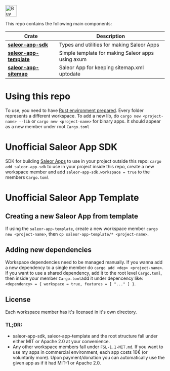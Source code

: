 <a href='https://ko-fi.com/A0A8Q3SVZ' target='_blank'><img height='36' style='border:0px;height:36px;' src='https://storage.ko-fi.com/cdn/kofi4.png?v=3' border='0' alt='Buy Me a Coffee at ko-fi.com' /></a>

This repo contains the following main components:

| Crate                                                                                                       | Description                                       |
| ----------------------------------------------------------------------------------------------------------- | ------------------------------------------------- |
| [**saleor-app-sdk**](https://crates.io/crates/saleor-app-sdk)                                               | Types and utilities for making Saleor Apps        |
| [**saleor-app-template**](https://github.com/djkato/saleor-app-template-rs/tree/master/saleor-app-template) | Simple template for making Saleor apps using axum |
| [**saleor-app-sitemap**](https://crates.io/crates/saleor-app-sitemap)                                       | Saleor App for keeping sitemap.xml uptodate       |

# Using this repo

To use, you need to have [Rust environment prepared](https://rustup.rs/).
Every folder represents a different workspace. To add a new lib, do `cargo new <project-name> --lib` or `cargo new <project-name>` for binary apps. It should appear as a new member under root `Cargo.toml`

# Unofficial Saleor App SDK

SDK for building [Saleor Apps](https://github.com/saleor/apps)
to use in your project outside this repo: `cargo add saleor-app-sdk`
to use in your project inside this repo, create a new workspace member and add `saleor-app-sdk.workspace = true` to the members `Cargo.toml`

# Unofficial Saleor App Template

## Creating a new Saleor App from template

If using the `saleor-app-template`, create a new workspace member `cargo new <project-name>`, then `cp saleor-app-template/* <project-name>`.

## Adding new dependencies

Workspace dependencies need to be managed manually. If you wanna add a new dependency to a single member do `cargo add <dep> <project-name>`.
If you want to use a shared dependency, add it to the root level `Cargo.toml`,
then inside your member `Cargo.toml`add it under depencency like: `<dependency> = { workspace = true, features = [ "..." ] }`.

## License

Each workspace member has it's licensed in it's own directory.

### TL;DR:

- saleor-app-sdk, saleor-app-template and the root structure fall under either MIT or Apache 2.0 at your convenience.
- Any other workspace members fall under `FSL-1.1-MIT.md`. If you want to use my apps in commercial environment, each app costs 10€ (or voluntarily more). Upon payment/donation you can automatically use the given app as if it had MIT-1 or Apache 2.0.
